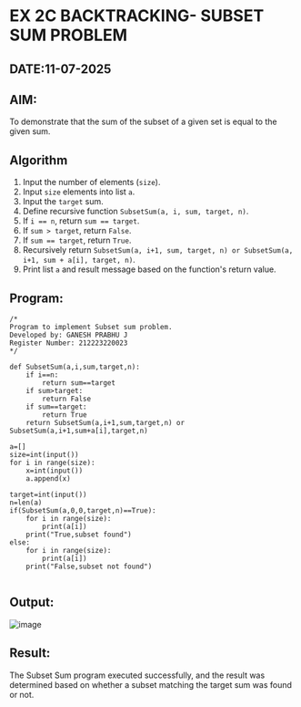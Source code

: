 # EX 2C BACKTRACKING- SUBSET SUM PROBLEM
## DATE:11-07-2025
## AIM:
To demonstrate that the sum of the subset of a given set is equal to the given sum.


## Algorithm


1. Input the number of elements (`size`).  
2. Input `size` elements into list `a`.  
3. Input the `target` sum.  
4. Define recursive function `SubsetSum(a, i, sum, target, n)`.  
5. If `i == n`, return `sum == target`.  
6. If `sum > target`, return `False`.  
7. If `sum == target`, return `True`.  
8. Recursively return `SubsetSum(a, i+1, sum, target, n) or SubsetSum(a, i+1, sum + a[i], target, n)`.  
9. Print list `a` and result message based on the function's return value.  


## Program:
```
/*
Program to implement Subset sum problem.
Developed by: GANESH PRABHU J
Register Number: 212223220023
*/
```
```PY
def SubsetSum(a,i,sum,target,n):
    if i==n:
        return sum==target
    if sum>target:
        return False
    if sum==target:
        return True
    return SubsetSum(a,i+1,sum,target,n) or SubsetSum(a,i+1,sum+a[i],target,n)

a=[]
size=int(input())
for i in range(size):
    x=int(input())
    a.append(x)

target=int(input())
n=len(a)
if(SubsetSum(a,0,0,target,n)==True):
    for i in range(size):
        print(a[i])
    print("True,subset found")
else:
    for i in range(size):
        print(a[i])
    print("False,subset not found")


```
## Output:

![image](https://github.com/user-attachments/assets/261e25e9-791c-484b-98e4-a3037400fb8c)

## Result:
The Subset Sum program executed successfully, and the result was determined based on whether a subset matching the target sum was found or not.
